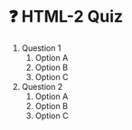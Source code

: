 # ❓ HTML-2 Quiz

1. Question 1
   1. Option A
   2. Option B
   3. Option C
2. Question 2
   1. Option A
   2. Option B
   3. Option C

